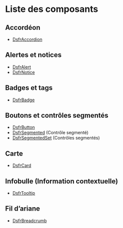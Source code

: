 # Liste des composants

## Accordéon

- [DsfrAccordion](./composants/DsfrAccordion)

## Alertes et notices

- [DsfrAlert](./composants/DsfrAlert)
- [DsfrNotice](./composants/DsfrNotice)

## Badges et tags

- [DsfrBadge](./composants/DsfrBadge)

## Boutons et contrôles segmentés

- [DsfrButton](./composants/DsfrButton)
- [DsfrSegmented](./composants/DsfrSegmented) (Contrôle segmenté)
- [DsfrSegmentedSet](./composants/DsfrSegmentedSet)  (Contrôles segmentés)

## Carte

- [DsfrCard](./composants/DsfrCard)

## Infobulle (Information contextuelle)

- [DsfrTooltip](./composants/DsfrTooltip)

## Fil d’ariane

- [DsfrBreadcrumb](./composants/DsfrBreadcrumb)
